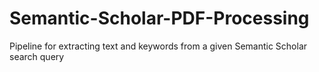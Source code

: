 # Semantic-Scholar-PDF-Processing
Pipeline for extracting text and keywords from a given Semantic Scholar search query 
